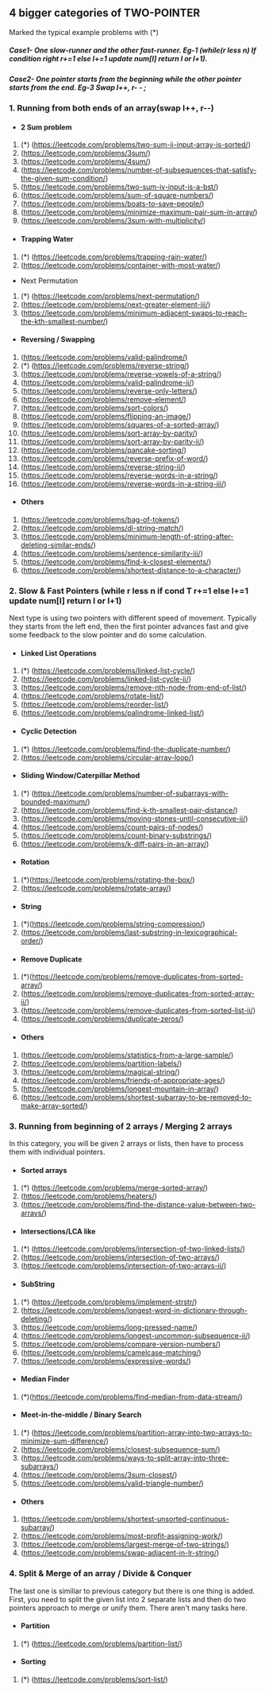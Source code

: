 
## 4 bigger categories of TWO-POINTER
Marked the typical example problems with (*)
##### Case1- One slow-runner and the other fast-runner. Eg-1 (while(r less n) If condition right r+=1 else l+=1 update num[l] return l or l+1). 
##### Case2- One pointer starts from the beginning while the other pointer starts from the end. Eg-3 Swap l++, r- - ;

### 1. Running from both ends of an array(swap l++, r--)
* #### 2 Sum problem
1. (*) (https://leetcode.com/problems/two-sum-ii-input-array-is-sorted/)
1. (https://leetcode.com/problems/3sum/)
1. (https://leetcode.com/problems/4sum/)
1. (https://leetcode.com/problems/number-of-subsequences-that-satisfy-the-given-sum-condition/)
1. (https://leetcode.com/problems/two-sum-iv-input-is-a-bst/)
1. (https://leetcode.com/problems/sum-of-square-numbers/)
1. (https://leetcode.com/problems/boats-to-save-people/)
1. (https://leetcode.com/problems/minimize-maximum-pair-sum-in-array/)
1. (https://leetcode.com/problems/3sum-with-multiplicity/)

* #### Trapping Water
1. (*) (https://leetcode.com/problems/trapping-rain-water/) 
1. (https://leetcode.com/problems/container-with-most-water/)

* Next Permutation
1. (*) (https://leetcode.com/problems/next-permutation/)
1. (https://leetcode.com/problems/next-greater-element-iii/)
1. (https://leetcode.com/problems/minimum-adjacent-swaps-to-reach-the-kth-smallest-number/)

* #### Reversing / Swapping
1. (https://leetcode.com/problems/valid-palindrome/)
1. (*) (https://leetcode.com/problems/reverse-string/)
1. (https://leetcode.com/problems/reverse-vowels-of-a-string/)
1. (https://leetcode.com/problems/valid-palindrome-ii/)
1. (https://leetcode.com/problems/reverse-only-letters/)
1. (https://leetcode.com/problems/remove-element/)
1. (https://leetcode.com/problems/sort-colors/)
1. (https://leetcode.com/problems/flipping-an-image/)
1. (https://leetcode.com/problems/squares-of-a-sorted-array/)
1. (https://leetcode.com/problems/sort-array-by-parity/)
1. (https://leetcode.com/problems/sort-array-by-parity-ii/)
1. (https://leetcode.com/problems/pancake-sorting/)
1. (https://leetcode.com/problems/reverse-prefix-of-word/)
1. (https://leetcode.com/problems/reverse-string-ii/)
1. (https://leetcode.com/problems/reverse-words-in-a-string/)
1. (https://leetcode.com/problems/reverse-words-in-a-string-iii/)

* #### Others
1. (https://leetcode.com/problems/bag-of-tokens/)
1. (https://leetcode.com/problems/di-string-match/)
1. (https://leetcode.com/problems/minimum-length-of-string-after-deleting-similar-ends/)
1. (https://leetcode.com/problems/sentence-similarity-iii/)
1. (https://leetcode.com/problems/find-k-closest-elements/)
1. (https://leetcode.com/problems/shortest-distance-to-a-character/)

### 2. Slow & Fast Pointers (while r less n if cond T r+=1 else l+=1 update num[l] return l or l+1)
Next type is using two pointers with different speed of movement. Typically they starts from the left end, then the first pointer advances fast and give some feedback to the slow pointer and do some calculation.

* #### Linked List Operations
1. (*) (https://leetcode.com/problems/linked-list-cycle/)
1. (https://leetcode.com/problems/linked-list-cycle-ii/)
1. (https://leetcode.com/problems/remove-nth-node-from-end-of-list/)
1. (https://leetcode.com/problems/rotate-list/)
1. (https://leetcode.com/problems/reorder-list/)
1. (https://leetcode.com/problems/palindrome-linked-list/)

* #### Cyclic Detection
1. (*) (https://leetcode.com/problems/find-the-duplicate-number/)
1. (https://leetcode.com/problems/circular-array-loop/)

* #### Sliding Window/Caterpillar Method
1. (*) (https://leetcode.com/problems/number-of-subarrays-with-bounded-maximum/)
1. (https://leetcode.com/problems/find-k-th-smallest-pair-distance/)
1. (https://leetcode.com/problems/moving-stones-until-consecutive-ii/)
1. (https://leetcode.com/problems/count-pairs-of-nodes/)
1. (https://leetcode.com/problems/count-binary-substrings/)
1. (https://leetcode.com/problems/k-diff-pairs-in-an-array/)

* #### Rotation
1. (*)(https://leetcode.com/problems/rotating-the-box/)
1. (https://leetcode.com/problems/rotate-array/)

* #### String
1. (*)(https://leetcode.com/problems/string-compression/)
1. (https://leetcode.com/problems/last-substring-in-lexicographical-order/)

* #### Remove Duplicate
1. (*)(https://leetcode.com/problems/remove-duplicates-from-sorted-array/)
1. (https://leetcode.com/problems/remove-duplicates-from-sorted-array-ii/)
1. (https://leetcode.com/problems/remove-duplicates-from-sorted-list-ii/)
1. (https://leetcode.com/problems/duplicate-zeros/)

* #### Others
1. (https://leetcode.com/problems/statistics-from-a-large-sample/)
1. (https://leetcode.com/problems/partition-labels/)
1. (https://leetcode.com/problems/magical-string/)
1. (https://leetcode.com/problems/friends-of-appropriate-ages/)
1. (https://leetcode.com/problems/longest-mountain-in-array/)
1. (https://leetcode.com/problems/shortest-subarray-to-be-removed-to-make-array-sorted/)


### 3. Running from beginning of 2 arrays / Merging 2 arrays
In this category, you will be given 2 arrays or lists, then have to process them with individual pointers.

* #### Sorted arrays
1. (*) (https://leetcode.com/problems/merge-sorted-array/)
1. (https://leetcode.com/problems/heaters/)
1. (https://leetcode.com/problems/find-the-distance-value-between-two-arrays/)

* #### Intersections/LCA like
1. (*) (https://leetcode.com/problems/intersection-of-two-linked-lists/)
1. (https://leetcode.com/problems/intersection-of-two-arrays/)
1. (https://leetcode.com/problems/intersection-of-two-arrays-ii/)

* #### SubString
1. (*) (https://leetcode.com/problems/implement-strstr/)
1. (https://leetcode.com/problems/longest-word-in-dictionary-through-deleting/)
1. (https://leetcode.com/problems/long-pressed-name/)
1. (https://leetcode.com/problems/longest-uncommon-subsequence-ii/)
1. (https://leetcode.com/problems/compare-version-numbers/)
1. (https://leetcode.com/problems/camelcase-matching/)
1. (https://leetcode.com/problems/expressive-words/)

* #### Median Finder
1. (*)(https://leetcode.com/problems/find-median-from-data-stream/)

* #### Meet-in-the-middle / Binary Search
1. (*) (https://leetcode.com/problems/partition-array-into-two-arrays-to-minimize-sum-difference/)
1. (https://leetcode.com/problems/closest-subsequence-sum/)
1. (https://leetcode.com/problems/ways-to-split-array-into-three-subarrays/)
1. (https://leetcode.com/problems/3sum-closest/)
1. (https://leetcode.com/problems/valid-triangle-number/)

* #### Others
1. (https://leetcode.com/problems/shortest-unsorted-continuous-subarray/)
1. (https://leetcode.com/problems/most-profit-assigning-work/)
1. (https://leetcode.com/problems/largest-merge-of-two-strings/)
1. (https://leetcode.com/problems/swap-adjacent-in-lr-string/)


### 4. Split & Merge of an array / Divide & Conquer
The last one is similiar to previous category but there is one thing is added. First, you need to split the given list into 2 separate lists and then do two pointers approach to merge or unify them. There aren't many tasks here.

* #### Partition
1. (*) (https://leetcode.com/problems/partition-list/)

* #### Sorting
1. (*) (https://leetcode.com/problems/sort-list/)
